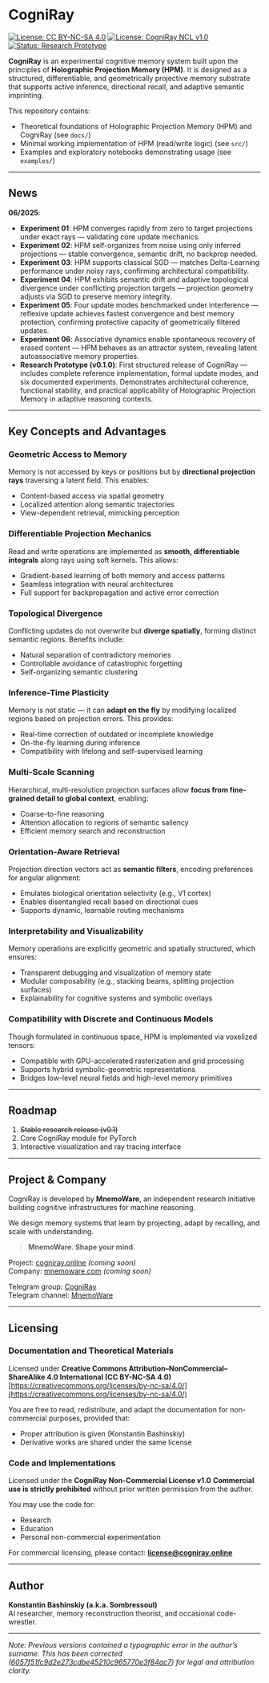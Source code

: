 # CogniRay  

[![License: CC BY-NC-SA 4.0](https://img.shields.io/badge/doc%20license-CC--BY--NC--SA--4.0-lightgrey.svg)](https://creativecommons.org/licenses/by-nc-sa/4.0/)
[![License: CogniRay NCL v1.0](https://img.shields.io/badge/code%20license-CogniRay--NCL--v1.0-blue)](https://github.com/MnemoWare/CogniRay/blob/main/LICENSE_CODE)
[![Status: Research Prototype](https://img.shields.io/badge/status-research%20prototype%200.1.0-orange)]()

**CogniRay** is an experimental cognitive memory system built upon the principles of **Holographic Projection Memory (HPM)**.
It is designed as a structured, differentiable, and geometrically projective memory substrate that supports active inference,
directional recall, and adaptive semantic imprinting.

This repository contains:

* Theoretical foundations of Holographic Projection Memory (HPM) and CogniRay (see `docs/`)
* Minimal working implementation of HPM (read/write logic) (see `src/`)
* Examples and exploratory notebooks demonstrating usage (see `examples/`)

---

## News  

**06/2025**:  
- **Experiment 01**: HPM converges rapidly from zero to target projections under exact rays — validating core update mechanics.  
- **Experiment 02**: HPM self-organizes from noise using only inferred projections — stable convergence, semantic drift, no backprop needed.  
- **Experiment 03**: HPM supports classical SGD — matches Delta-Learning performance under noisy rays, confirming architectural compatibility.  
- **Experiment 04**: HPM exhibits semantic drift and adaptive topological divergence under conflicting projection targets — projection geometry adjusts via SGD to preserve memory integrity.  
- **Experiment 05**: Four update modes benchmarked under interference — reflexive update achieves fastest convergence and best memory protection, confirming protective capacity of geometrically filtered updates.  
- **Experiment 06**: Associative dynamics enable spontaneous recovery of erased content — HPM behaves as an attractor system, revealing latent autoassociative memory properties.  
- **Research Prototype (v0.1.0)**: First structured release of CogniRay — includes complete reference implementation, formal update modes, and six documented experiments. Demonstrates architectural coherence, functional stability, and practical applicability of Holographic Projection Memory in adaptive reasoning contexts.  

---

## Key Concepts and Advantages

### **Geometric Access to Memory**

Memory is not accessed by keys or positions but by **directional projection rays** traversing a latent field. This enables:

* Content-based access via spatial geometry
* Localized attention along semantic trajectories
* View-dependent retrieval, mimicking perception

### **Differentiable Projection Mechanics**

Read and write operations are implemented as **smooth, differentiable integrals** along rays using soft kernels. This allows:

* Gradient-based learning of both memory and access patterns
* Seamless integration with neural architectures
* Full support for backpropagation and active error correction

### **Topological Divergence**

Conflicting updates do not overwrite but **diverge spatially**, forming distinct semantic regions. Benefits include:

* Natural separation of contradictory memories
* Controllable avoidance of catastrophic forgetting
* Self-organizing semantic clustering

### **Inference-Time Plasticity**

Memory is not static — it can **adapt on the fly** by modifying localized regions based on projection errors. This provides:

* Real-time correction of outdated or incomplete knowledge
* On-the-fly learning during inference
* Compatibility with lifelong and self-supervised learning

### **Multi-Scale Scanning**

Hierarchical, multi-resolution projection surfaces allow **focus from fine-grained detail to global context**, enabling:

* Coarse-to-fine reasoning
* Attention allocation to regions of semantic saliency
* Efficient memory search and reconstruction

### **Orientation-Aware Retrieval**

Projection direction vectors act as **semantic filters**, encoding preferences for angular alignment:

* Emulates biological orientation selectivity (e.g., V1 cortex)
* Enables disentangled recall based on directional cues
* Supports dynamic, learnable routing mechanisms

### **Interpretability and Visualizability**

Memory operations are explicitly geometric and spatially structured, which ensures:

* Transparent debugging and visualization of memory state
* Modular composability (e.g., stacking beams, splitting projection surfaces)
* Explainability for cognitive systems and symbolic overlays

### **Compatibility with Discrete and Continuous Models**

Though formulated in continuous space, HPM is implemented via voxelized tensors:

* Compatible with GPU-accelerated rasterization and grid processing
* Supports hybrid symbolic-geometric representations
* Bridges low-level neural fields and high-level memory primitives

---

## Roadmap

1. ~~Stable research release (v0.1)~~
2. Core CogniRay module for PyTorch
3. Interactive visualization and ray tracing interface

---

## Project & Company

CogniRay is developed by **MnemoWare**, an independent research initiative building cognitive infrastructures for machine reasoning.

We design memory systems that learn by projecting, adapt by recalling, and scale with understanding.

> **MnemoWare. Shape your mind.**

Project: [cogniray.online](https://cogniray.online) *(coming soon)*  
Company: [mnemoware.com](https://mnemoware.com) *(coming soon)*  

Telegram group: [CogniRay](https://t.me/CogniRay)  
Telegram channel: [MnemoWare](https://t.me/MnemoWare)  

---

## Licensing

### **Documentation and Theoretical Materials**

Licensed under **Creative Commons Attribution–NonCommercial–ShareAlike 4.0 International (CC BY-NC-SA 4.0)**
[https://creativecommons.org/licenses/by-nc-sa/4.0/](https://creativecommons.org/licenses/by-nc-sa/4.0/)

You are free to read, redistribute, and adapt the documentation for non-commercial purposes, provided that:

* Proper attribution is given (Konstantin Bashinskiy)
* Derivative works are shared under the same license

### **Code and Implementations**

Licensed under the **CogniRay Non-Commercial License v1.0**
**Commercial use is strictly prohibited** without prior written permission from the author.

You may use the code for:

* Research
* Education
* Personal non-commercial experimentation

For commercial licensing, please contact: **[license@cogniray.online](mailto:license@cogniray.online)**  

---

## Author

**Konstantin Bashinskiy (a.k.a. Sombressoul)**  
AI researcher, memory reconstruction theorist, and occasional code-wrestler.

---

*Note: Previous versions contained a typographic error in the author’s surname. This has been corrected ([6057f51fc9d2e273cdbe45210c965770e3f84ac7](https://github.com/MnemoWare/CogniRay/commit/6057f51fc9d2e273cdbe45210c965770e3f84ac7)) for legal and attribution clarity.*
